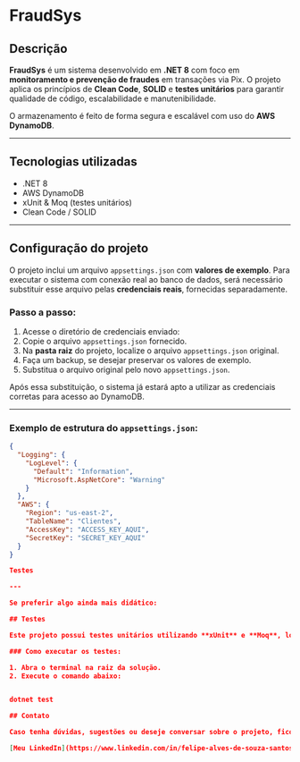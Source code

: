 # FraudSys

## Descrição

**FraudSys** é um sistema desenvolvido em **.NET 8** com foco em **monitoramento e prevenção de fraudes** em transações via Pix. O projeto aplica os princípios de **Clean Code**, **SOLID** e **testes unitários** para garantir qualidade de código, escalabilidade e manutenibilidade.

O armazenamento é feito de forma segura e escalável com uso do **AWS DynamoDB**.

---

## Tecnologias utilizadas

- .NET 8
- AWS DynamoDB
- xUnit & Moq (testes unitários)
- Clean Code / SOLID

---

## Configuração do projeto

O projeto inclui um arquivo `appsettings.json` com **valores de exemplo**. Para executar o sistema com conexão real ao banco de dados, será necessário substituir esse arquivo pelas **credenciais reais**, fornecidas separadamente.

### Passo a passo:

1. Acesse o diretório de credenciais enviado:
2. Copie o arquivo `appsettings.json` fornecido.
3. Na **pasta raiz** do projeto, localize o arquivo `appsettings.json` original.
4. Faça um backup, se desejar preservar os valores de exemplo.
5. Substitua o arquivo original pelo novo `appsettings.json`.

Após essa substituição, o sistema já estará apto a utilizar as credenciais corretas para acesso ao DynamoDB.

---

### Exemplo de estrutura do `appsettings.json`:

```json
{
  "Logging": {
    "LogLevel": {
      "Default": "Information",
      "Microsoft.AspNetCore": "Warning"
    }
  },
  "AWS": {
    "Region": "us-east-2",
    "TableName": "Clientes",
    "AccessKey": "ACCESS_KEY_AQUI",
    "SecretKey": "SECRET_KEY_AQUI"
  }
}

Testes

---

Se preferir algo ainda mais didático:

## Testes

Este projeto possui testes unitários utilizando **xUnit** e **Moq**, localizados na solução `FraudSys.Tests`.

### Como executar os testes:

1. Abra o terminal na raiz da solução.
2. Execute o comando abaixo:


dotnet test

## Contato

Caso tenha dúvidas, sugestões ou deseje conversar sobre o projeto, fico à disposição.

[Meu LinkedIn](https://www.linkedin.com/in/felipe-alves-de-souza-santos-a65584142/)

